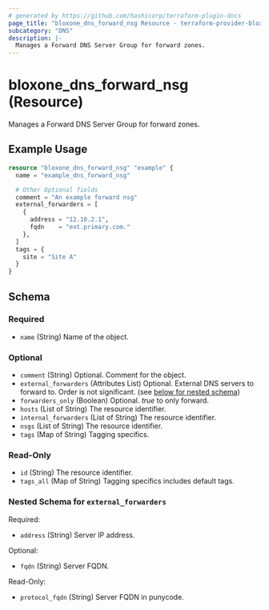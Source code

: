 ```yaml
---
# generated by https://github.com/hashicorp/terraform-plugin-docs
page_title: "bloxone_dns_forward_nsg Resource - terraform-provider-bloxone"
subcategory: "DNS"
description: |-
  Manages a Forward DNS Server Group for forward zones.
---
```


# bloxone_dns_forward_nsg (Resource)

Manages a Forward DNS Server Group for forward zones.

## Example Usage

```terraform
resource "bloxone_dns_forward_nsg" "example" {
  name = "example_dns_forward_nsg"

  # Other Optional fields
  comment = "An example forward nsg"
  external_forwarders = [
    {
      address = "12.10.2.1",
      fqdn    = "ext.primary.com."
    },
  ]
  tags = {
    site = "Site A"
  }
}
```

<!-- schema generated by tfplugindocs -->
## Schema

### Required

- `name` (String) Name of the object.

### Optional

- `comment` (String) Optional. Comment for the object.
- `external_forwarders` (Attributes List) Optional. External DNS servers to forward to. Order is not significant. (see [below for nested schema](#nestedatt--external_forwarders))
- `forwarders_only` (Boolean) Optional. _true_ to only forward.
- `hosts` (List of String) The resource identifier.
- `internal_forwarders` (List of String) The resource identifier.
- `nsgs` (List of String) The resource identifier.
- `tags` (Map of String) Tagging specifics.

### Read-Only

- `id` (String) The resource identifier.
- `tags_all` (Map of String) Tagging specifics includes default tags.

<a id="nestedatt--external_forwarders"></a>
### Nested Schema for `external_forwarders`

Required:

- `address` (String) Server IP address.

Optional:

- `fqdn` (String) Server FQDN.

Read-Only:

- `protocol_fqdn` (String) Server FQDN in punycode.
